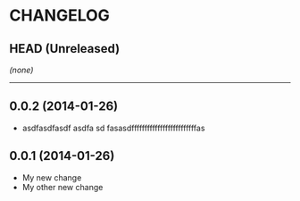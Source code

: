 CHANGELOG
=========

## HEAD (Unreleased)
_(none)_

--------------------

## 0.0.2 (2014-01-26)
* asdfasdfasdf asdfa sd fasasdfffffffffffffffffffffffffas 

## 0.0.1 (2014-01-26)
* My new change
* My other new change

